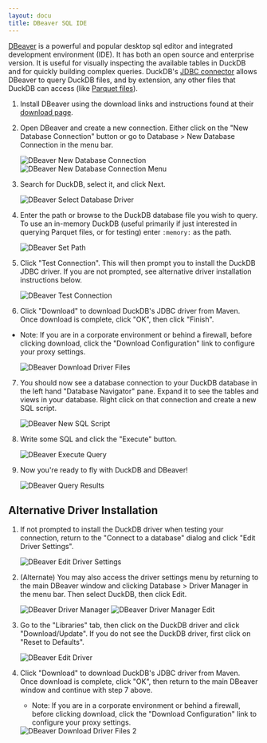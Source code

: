 ```yaml
---
layout: docu
title: DBeaver SQL IDE
---
```


[DBeaver](https://dbeaver.io/) is a powerful and popular desktop sql editor and integrated development environment (IDE). It has both an open source and enterprise version. It is useful for visually inspecting the available tables in DuckDB and for quickly building complex queries. DuckDB's [JDBC connector](https://search.maven.org/artifact/org.duckdb/duckdb_jdbc) allows DBeaver to query DuckDB files, and by extension, any other files that DuckDB can access (like [Parquet files](../../guides/import/query_parquet)).

1. Install DBeaver using the download links and instructions found at their [download page](https://dbeaver.io/download/).

2. Open DBeaver and create a new connection. Either click on the "New Database Connection" button or go to Database > New Database Connection in the menu bar.

    <img src="/images/guides/DBeaver_new_database_connection.png" alt="DBeaver New Database Connection" title="DBeaver New Database Connection"/>
    <img src="/images/guides/DBeaver_new_database_connection_menu.png" alt="DBeaver New Database Connection Menu" title="DBeaver New Database Connection Menu"/>

3. Search for DuckDB, select it, and click Next.

    <img src="/images/guides/DBeaver_select_database_driver.png" alt="DBeaver Select Database Driver" title="DBeaver Select Database Driver"/>

4. Enter the path or browse to the DuckDB database file you wish to query. To use an in-memory DuckDB (useful primarily if just interested in querying Parquet files, or for testing) enter `:memory:` as the path.

    <img src="/images/guides/DBeaver_connection_settings_path.png" alt="DBeaver Set Path" title="DBeaver Set Path"/>

5. Click "Test Connection". This will then prompt you to install the DuckDB JDBC driver. If you are not prompted, see alternative driver installation instructions below.

    <img src="/images/guides/DBeaver_connection_settings_test_connection.png" alt="DBeaver Test Connection" title="DBeaver Test Connection"/>

6. Click "Download" to download DuckDB's JDBC driver from Maven. Once download is complete, click "OK", then click "Finish".
* Note: If you are in a corporate environment or behind a firewall, before clicking download, click the "Download Configuration" link to configure your proxy settings.

    <img src="/images/guides/DBeaver_download_driver_files.png" alt="DBeaver Download Driver Files" title="DBeaver Download Driver Files"/>

7. You should now see a database connection to your DuckDB database in the left hand "Database Navigator" pane. Expand it to see the tables and views in your database. Right click on that connection and create a new SQL script.

    <img src="/images/guides/DBeaver_new_sql_script.png" alt="DBeaver New SQL Script" title="DBeaver New SQL Script"/>

8. Write some SQL and click the "Execute" button.

    <img src="/images/guides/DBeaver_execute_query.png" alt="DBeaver Execute Query" title="DBeaver Execute Query"/>

9. Now you're ready to fly with DuckDB and DBeaver!  

    <img src="/images/guides/DBeaver_query_results.png" alt="DBeaver Query Results" title="DBeaver Query Results"/>


## Alternative Driver Installation

1. If not prompted to install the DuckDB driver when testing your connection, return to the "Connect to a database" dialog and click "Edit Driver Settings".

    <img src="/images/guides/DBeaver_edit_driver_settings.png" alt="DBeaver Edit Driver Settings" title="DBeaver Edit Driver Settings"/>

2. (Alternate) You may also access the driver settings menu by returning to the main DBeaver window and clicking Database > Driver Manager in the menu bar. Then select DuckDB, then click Edit.

    <img src="/images/guides/DBeaver_driver_manager.png" alt="DBeaver Driver Manager" title="DBeaver Driver Manager"/>
    <img src="/images/guides/DBeaver_driver_manager_edit.png" alt="DBeaver Driver Manager Edit" title="DBeaver Driver Manager Edit"/>

3. Go to the "Libraries" tab, then click on the DuckDB driver and click "Download/Update". If you do not see the DuckDB driver, first click on "Reset to Defaults".

    <img src="/images/guides/DBeaver_edit_driver_duckdb.png" alt="DBeaver Edit Driver" title="DBeaver Edit Driver"/>

4. Click "Download" to download DuckDB's JDBC driver from Maven. Once download is complete, click "OK", then return to the main DBeaver window and continue with step 7 above.

    * Note: If you are in a corporate environment or behind a firewall, before clicking download, click the "Download Configuration" link to configure your proxy settings.

    <img src="/images/guides/DBeaver_download_driver_files_from_driver_settings.png" alt="DBeaver Download Driver Files 2" title="DBeaver Download Driver Files 2" />
